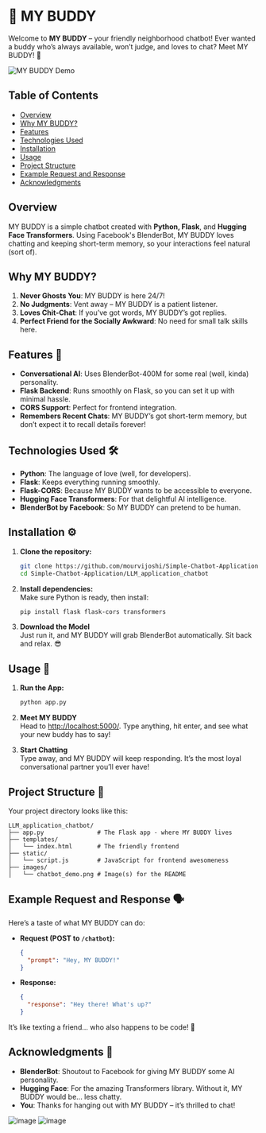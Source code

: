 

# 🤖 MY BUDDY

Welcome to **MY BUDDY** – your friendly neighborhood chatbot! Ever wanted a buddy who’s always available, won’t judge, and loves to chat? Meet MY BUDDY! 💬

![MY BUDDY Demo](images/chatbot_demo.png)

## Table of Contents

- [Overview](#overview)
- [Why MY BUDDY?](#why-my-buddy)
- [Features](#features)
- [Technologies Used](#technologies-used)
- [Installation](#installation)
- [Usage](#usage)
- [Project Structure](#project-structure)
- [Example Request and Response](#example-request-and-response)
- [Acknowledgments](#acknowledgments)

## Overview

MY BUDDY is a simple chatbot created with **Python, Flask**, and **Hugging Face Transformers**. Using Facebook's BlenderBot, MY BUDDY loves chatting and keeping short-term memory, so your interactions feel natural (sort of).

## Why MY BUDDY?

1. **Never Ghosts You**: MY BUDDY is here 24/7!
2. **No Judgments**: Vent away – MY BUDDY is a patient listener.
3. **Loves Chit-Chat**: If you’ve got words, MY BUDDY’s got replies.
4. **Perfect Friend for the Socially Awkward**: No need for small talk skills here.

## Features 🚀

- **Conversational AI**: Uses BlenderBot-400M for some real (well, kinda) personality.
- **Flask Backend**: Runs smoothly on Flask, so you can set it up with minimal hassle.
- **CORS Support**: Perfect for frontend integration.
- **Remembers Recent Chats**: MY BUDDY’s got short-term memory, but don’t expect it to recall details forever!

## Technologies Used 🛠️

- **Python**: The language of love (well, for developers).
- **Flask**: Keeps everything running smoothly.
- **Flask-CORS**: Because MY BUDDY wants to be accessible to everyone.
- **Hugging Face Transformers**: For that delightful AI intelligence.
- **BlenderBot by Facebook**: So MY BUDDY can pretend to be human.

## Installation ⚙️

1. **Clone the repository:**
   ```bash
   git clone https://github.com/mourvijoshi/Simple-Chatbot-Application.git
   cd Simple-Chatbot-Application/LLM_application_chatbot
   ```

2. **Install dependencies:**  
   Make sure Python is ready, then install:
   ```bash
   pip install flask flask-cors transformers
   ```

3. **Download the Model**  
   Just run it, and MY BUDDY will grab BlenderBot automatically. Sit back and relax. 😎

## Usage 🤔

1. **Run the App:**
   ```bash
   python app.py
   ```

2. **Meet MY BUDDY**  
   Head to [http://localhost:5000/](http://localhost:5000/). Type anything, hit enter, and see what your new buddy has to say!

3. **Start Chatting**  
   Type away, and MY BUDDY will keep responding. It’s the most loyal conversational partner you’ll ever have!

## Project Structure 📂

Your project directory looks like this:

```
LLM_application_chatbot/
├── app.py               # The Flask app - where MY BUDDY lives
├── templates/
│   └── index.html       # The friendly frontend
├── static/
│   └── script.js        # JavaScript for frontend awesomeness
├── images/
│   └── chatbot_demo.png # Image(s) for the README
```

## Example Request and Response 🗣️

Here’s a taste of what MY BUDDY can do:

- **Request (POST to `/chatbot`):**
  ```json
  {
    "prompt": "Hey, MY BUDDY!"
  }
  ```

- **Response:**
  ```json
  {
    "response": "Hey there! What's up?"
  }
  ```

It’s like texting a friend... who also happens to be code! 🥳

## Acknowledgments 🙌

- **BlenderBot**: Shoutout to Facebook for giving MY BUDDY some AI personality.
- **Hugging Face**: For the amazing Transformers library. Without it, MY BUDDY would be... less chatty.
- **You**: Thanks for hanging out with MY BUDDY – it’s thrilled to chat!

![image](https://github.com/user-attachments/assets/f9bfe79a-f046-4476-9d31-12c3ff906f46)
![image](https://github.com/user-attachments/assets/2356fd17-636e-4183-997f-5823f988a99e)


